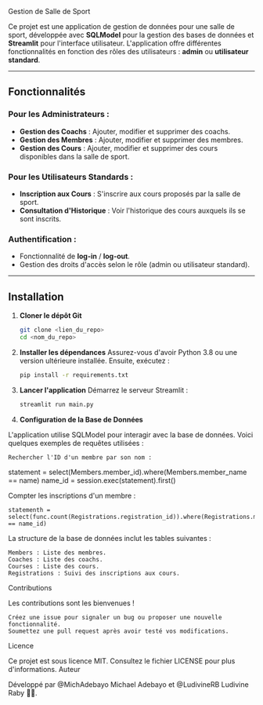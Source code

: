  Gestion de Salle de Sport

Ce projet est une application de gestion de données pour une salle de sport, développée avec **SQLModel** pour la gestion des bases de données et **Streamlit** pour l'interface utilisateur. L'application offre différentes fonctionnalités en fonction des rôles des utilisateurs : **admin** ou **utilisateur standard**.

---

## Fonctionnalités

### Pour les Administrateurs :
- **Gestion des Coachs** : Ajouter, modifier et supprimer des coachs.
- **Gestion des Membres** : Ajouter, modifier et supprimer des membres.
- **Gestion des Cours** : Ajouter, modifier et supprimer des cours disponibles dans la salle de sport.

### Pour les Utilisateurs Standards :
- **Inscription aux Cours** : S'inscrire aux cours proposés par la salle de sport.
- **Consultation d'Historique** : Voir l'historique des cours auxquels ils se sont inscrits.

### Authentification :
- Fonctionnalité de **log-in** / **log-out**.
- Gestion des droits d'accès selon le rôle (admin ou utilisateur standard).

---

## Installation

1. **Cloner le dépôt Git**  
   ```bash
   git clone <lien_du_repo>
   cd <nom_du_repo>

2. **Installer les dépendances**
Assurez-vous d'avoir Python 3.8 ou une version ultérieure installée. Ensuite, exécutez :
    ```bash
    pip install -r requirements.txt

3. **Lancer l'application**
Démarrez le serveur Streamlit :
    ```bash
    streamlit run main.py

4. **Configuration de la Base de Données**

L'application utilise SQLModel pour interagir avec la base de données. Voici quelques exemples de requêtes utilisées :

    Rechercher l'ID d'un membre par son nom :

statement = select(Members.member_id).where(Members.member_name == name)
name_id = session.exec(statement).first()

Compter les inscriptions d'un membre :

    statementh = select(func.count(Registrations.registration_id)).where(Registrations.member_id == name_id)

La structure de la base de données inclut les tables suivantes :

    Members : Liste des membres.
    Coaches : Liste des coachs.
    Courses : Liste des cours.
    Registrations : Suivi des inscriptions aux cours.

Contributions

Les contributions sont les bienvenues !

    Créez une issue pour signaler un bug ou proposer une nouvelle fonctionnalité.
    Soumettez une pull request après avoir testé vos modifications.

Licence

Ce projet est sous licence MIT. Consultez le fichier LICENSE pour plus d'informations.
Auteur

Développé par 
@MichAdebayo
Michael Adebayo 
et 
@LudivineRB
Ludivine Raby 🏋️‍♀️.


